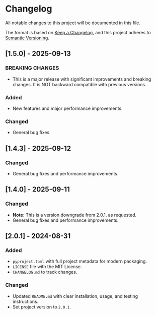 # Changelog

All notable changes to this project will be documented in this file.

The format is based on [Keep a Changelog](https://keepachangelog.com/en/1.0.0/),
and this project adheres to [Semantic Versioning](https://semver.org/spec/v2.0.0.html).

## [1.5.0] - 2025-09-13

### BREAKING CHANGES
- This is a major release with significant improvements and breaking changes. It is NOT backward compatible with previous versions.

### Added
- New features and major performance improvements.

### Changed
- General bug fixes.

## [1.4.3] - 2025-09-12

### Changed
- General bug fixes and performance improvements.

## [1.4.0] - 2025-09-11

### Changed
- **Note:** This is a version downgrade from 2.0.1, as requested.
- General bug fixes and performance improvements.

## [2.0.1] - 2024-08-31

### Added
- `pyproject.toml` with full project metadata for modern packaging.
- `LICENSE` file with the MIT License.
- `CHANGELOG.md` to track changes.

### Changed
- Updated `README.md` with clear installation, usage, and testing instructions.
- Set project version to `2.0.1`.
